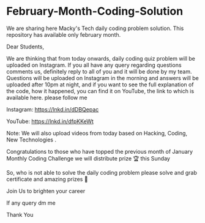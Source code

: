 # February-Month-Coding-Solution
We are sharing here Macky's Tech daily coding problem solution. This repository has available only february month.

Dear Students,

 We are thinking that from today onwards, daily coding quiz problem will be uploaded on Instagram. If you all have any query regarding questions comments us, definitely reply to all of you and it will be done by my team. Questions will be uploaded on Instagram in the morning and answers will be uploaded after 10pm at night, and if you want to see the full explanation of the code, how it happened, you can find it on YouTube, the link to which is available here. please follow me


 Instagram: https://lnkd.in/dDBQepac


 YouTube: https://lnkd.in/dfpKKeWt


 Note: We will also upload videos from today based on Hacking, Coding, New Technologies .

 Congratulations to those who have topped the previous month of January Monthly Coding Challenge we will distribute prize 🏆 this Sunday

 So, who is not able to solve the daily coding problem please solve and grab certificate and amazing prizes 🥰

 Join Us to brighten your career

 If any query dm me

 Thank You 
